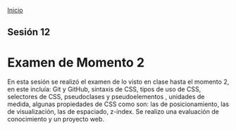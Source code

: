 <!-- No borrar o modificar -->
[Inicio](./index.md)

## Sesión 12 


<!-- Su documentación aquí -->
# Examen de Momento 2

En esta sesión se realizó el examen de lo visto en clase hasta el momento 2, en este incluía: Git y GitHub, sintaxis de CSS, tipos de uso de CSS, selectores de CSS,  pseudoclases  y pseudoelementos , unidades de medida, algunas propiedades de CSS como son: las de posicionamiento, las de visualización,  las de espaciado, z-index. Se realizo una evaluación de conocimiento y un proyecto web.





